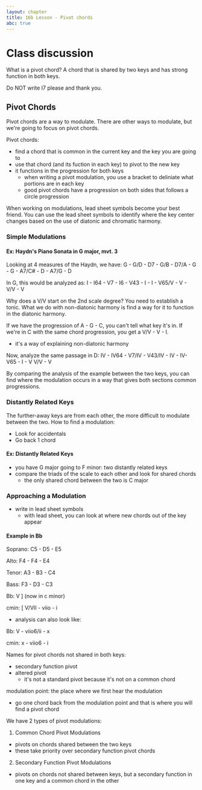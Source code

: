 ```yaml
---
layout: chapter
title: 16b Lesson - Pivot chords
abc: true
---
```


# Class discussion

What is a pivot chord? A chord that is shared by two keys and has strong function in both keys.

Do NOT write I7 please and thank you.

## Pivot Chords

Pivot chords are a way to modulate.
There are other ways to modulate, but we're going to focus on pivot chords.

Pivot chords:
- find a chord that is common in the current key and the key you are going to
- use that chord (and its fuction in each key) to pivot to the new key
- it functions in the progression for both keys
  - when writing a pivot modulation, you use a bracket to deliniate what portions are in each key
  - good pivot chords have a progression on both sides that follows a circle progression
  
When working on modulations, lead sheet symbols become your best friend.
You can use the lead sheet symbols to identify where the key center changes based on the use of diatonic and chromatic harmony. 

### Simple Modulations

#### Ex: Haydn's Piano Sonata in G major, mvt. 3
Looking at 4 measures of the Haydn, we have:
G - G/D - D7 - G/B - D7/A - G - G - A7/C# - D - A7/G - D

In G, this would be analyzed as:
I - I64 - V7 - I6 - V43 - I - I - V65/V - V - V/V - V

Why does a V/V start on the 2nd scale degree?
You need to establish a tonic. 
What we do with non-diatonic harmony is find a way for it to function in the diatonic harmony. 

If we have the progression of A - G - C, you can't tell what key it's in. 
If we're in C with the same chord progression, you get a V/V - V - I.
- it's a way of explaining non-diatonic harmony

Now, analyze the same passage in D: 
IV - IV64 - V7/IV - V43/IV - IV - IV- V65 - I - V V/V - V

By comparing the analysis of the example between the two keys, you can find where the modulation occurs in a way that gives both sections common progressions. 

### Distantly Related Keys

The further-away keys are from each other, the more difficult to modulate between the two. 
How to find a modulation:
- Look for accidentals
- Go back 1 chord

#### Ex: Distantly Related Keys
- you have G major going to F minor: two distantly related keys
- compare the triads of the scale to each other and look for shared chords
  - the only shared chord between the two is C major

### Approaching a Modulation

- write in lead sheet symbols
  - with lead sheet, you can look at where new chords out of the key appear
  
#### Example in Bb

Soprano: C5 - D5 - E5

Alto: F4 - F4 - E4

Tenor: A3 - B3 - C4

Bass: F3 - D3 - C3

Bb: V ] (now in c minor)

cmin: [ V/VII - viio - i

- analysis can also look like:

Bb: V - viio6/ii - x

cmin: x - viio6 - i

Names for pivot chords not shared in both keys:
- secondary function pivot
- altered pivot
  - it's not a standard pivot because it's not on a common chord
  
modulation point: the place where we first hear the modulation
  - go one chord back from the modulation point and that is where you will find a pivot chord
  
We have 2 types of pivot modulations:
1. Common Chord Pivot Modulations
  - pivots on chords shared between the two keys
  - these take priority over secondary function pivot chords
2. Secondary Function Pivot Modulations
  - pivots on chords not shared between keys, but a secondary function in one key and a common chord in the other
